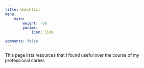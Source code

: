 ```yaml
---
title: Watchlist
menu:
    main: 
        weight: -50
        params:
            icon: link

comments: false
---
```

This page lists resources that I found useful over the course of my professional career.